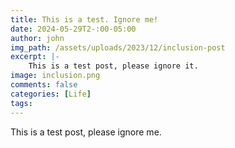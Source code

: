 ```yaml
---
title: This is a test. Ignore me!
date: 2024-05-29T2-:00-05:00
author: john
img_path: /assets/uploads/2023/12/inclusion-post
excerpt: |-
    This is a test post, please ignore it.
image: inclusion.png
comments: false
categories: [Life]
tags:
---
```


This is a test post, please ignore me.
